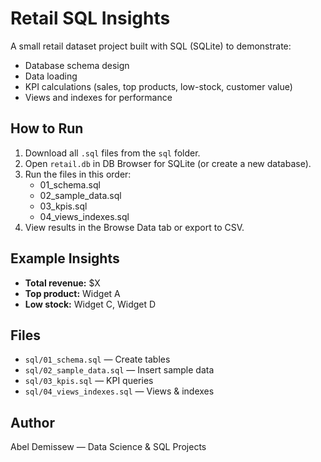 # Retail SQL Insights

A small retail dataset project built with SQL (SQLite) to demonstrate:
- Database schema design
- Data loading
- KPI calculations (sales, top products, low-stock, customer value)
- Views and indexes for performance

## How to Run
1. Download all `.sql` files from the `sql` folder.
2. Open `retail.db` in DB Browser for SQLite (or create a new database).
3. Run the files in this order:
   - 01_schema.sql
   - 02_sample_data.sql
   - 03_kpis.sql
   - 04_views_indexes.sql
4. View results in the Browse Data tab or export to CSV.

## Example Insights
- **Total revenue:** $X
- **Top product:** Widget A
- **Low stock:** Widget C, Widget D

## Files
- `sql/01_schema.sql` — Create tables
- `sql/02_sample_data.sql` — Insert sample data
- `sql/03_kpis.sql` — KPI queries
- `sql/04_views_indexes.sql` — Views & indexes

## Author
Abel Demissew — Data Science & SQL Projects
